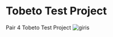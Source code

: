 # Tobeto Test Project
Pair 4 Tobeto Test Project
![giris](https://github.com/TobetoTestTeam/Tobeto-Test-Project/assets/11259498/6f47d89c-a0d3-45bc-b017-dc5d94ba674d)
